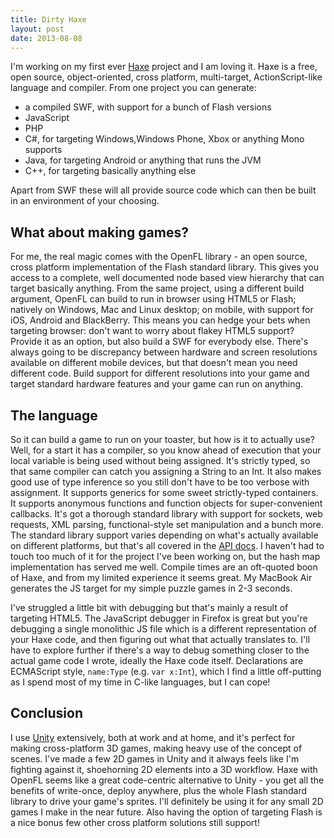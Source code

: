 ```yaml
---
title: Dirty Haxe
layout: post
date: 2013-08-08
---
```

I'm working on my first ever [Haxe](http://www.haxe.org) project and I am loving it. Haxe is a free, open source, object-oriented, cross platform, multi-target, ActionScript-like language and compiler. From one project you can generate:
* a compiled SWF, with support for a bunch of Flash versions
* JavaScript
* PHP
* C#, for targeting Windows,Windows Phone, Xbox or anything Mono supports
* Java, for targeting Android or anything that runs the JVM
* C++, for targeting basically anything else

Apart from SWF these will all provide source code which can then be built in an environment of your choosing.

What about making games?
-
For me, the real magic comes with the OpenFL library - an open source, cross platform implementation of the Flash standard library. This gives you access to a complete, well documented node based view hierarchy that can target basically anything. From the same project, using a different build argument, OpenFL can build to run in browser using HTML5 or Flash; natively on Windows, Mac and Linux desktop; on mobile, with support for iOS, Android and BlackBerry. This means you can hedge your bets when targeting browser: don't want to worry about flakey HTML5 support? Provide it as an option, but also build a SWF for everybody else. There's always going to be discrepancy between hardware and screen resolutions available on different mobile devices, but that doesn't mean you need different code. Build support for different resolutions into your game and target standard hardware features and your game can run on anything.

The language
-
So it can build a game to run on your toaster, but how is it to actually use? Well, for a start it has a compiler, so you know ahead of execution that your local variable is being used without being assigned. It's strictly typed, so that same compiler can catch you assigning a String to an Int. It also makes good use of type inference so you still don't have to be too verbose with assignment. It supports generics for some sweet strictly-typed containers. It supports anonymous functions and function objects for super-convenient callbacks. It's got a thorough standard library with support for sockets, web requests, XML parsing, functional-style set manipulation and a bunch more. The standard library support varies depending on what's actually available on different platforms, but that's all covered in the [API docs](http://api.haxe.org/). I haven't had to touch too much of it for the project I've been working on, but the hash map implementation has served me well. Compile times are an oft-quoted boon of Haxe, and from my limited experience it seems great. My MacBook Air generates the JS target for my simple puzzle games in 2-3 seconds.

I've struggled a little bit with debugging but that's mainly a result of targeting HTML5. The JavaScript debugger in Firefox is great but you're debugging a single monolithic JS file which is a different representation of your Haxe code, and then figuring out what  that actually translates to. I'll have to explore further if there's a way to debug something closer to the actual game code I wrote, ideally the Haxe code itself. Declarations are ECMAScript style, ``name:Type`` (e.g. ``var x:Int``), which I find a little off-putting as I spend most of my time in C-like languages, but I can cope!

Conclusion
-
I use [Unity](http://www.unity3d.com) extensively, both at work and at home, and it's perfect for making cross-platform 3D games, making heavy use of the concept of scenes. I've made a few 2D games in Unity and it always feels like I'm fighting against it, shoehorning 2D elements into a 3D workflow. Haxe with OpenFL seems like a great code-centric alternative to Unity - you get all the benefits of write-once, deploy anywhere, plus the whole Flash standard library to drive your game's sprites. I'll definitely be using it for any small 2D games I make in the near future. Also having the option of targeting Flash is a nice bonus few other cross platform solutions still support!

